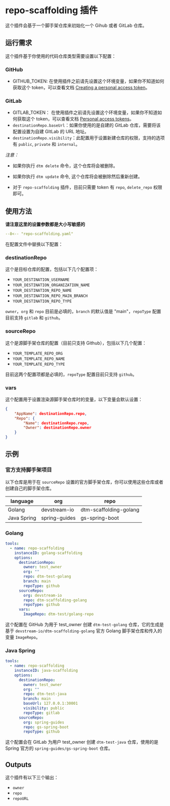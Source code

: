# repo-scaffolding 插件

这个插件会基于一个脚手架仓库来初始化一个 Gihub 或者 GitLab 仓库。

## 运行需求

这个插件基于你使用的代码仓库类型需要设置以下配置：

### GitHub

- GITHUB_TOKEN: 在使用插件之前请先设置这个环境变量，如果你不知道如何获取这个 token，可以查看文档 [Creating a personal access token](https://docs.github.com/en/authentication/keeping-your-account-and-data-secure/creating-a-personal-access-token)。

### GitLab

- GITLAB_TOKEN： 在使用插件之前请先设置这个环境变量，如果你不知道如何获取这个 token，可以查看文档 [Personal access tokens](https://docs.gitlab.com/ee/user/profile/personal_access_tokens.html)。
- `destinationRepo.baseUrl`：如果你使用的是自建的 GitLab 仓库，需要将该配置设置为自建 GItLab 的 URL 地址。
- `destinationRepo.visibility`：此配置用于设置新建仓库的权限，支持的选项有 `public`, `private` 和 `internal`。

*注意：*

- 如果你执行 `dtm delete` 命令，这个仓库将会被删除。

- 如果你执行 `dtm update` 命令,  这个仓库将会被删除然后重新创建。 

- 对于 `repo-scaffolding` 插件，目前只需要 token 有 `repo`, `delete_repo` 权限即可。 

## 使用方法

**请注意这里的设置参数都是大小写敏感的**

```yaml
--8<-- "repo-scaffolding.yaml"
```

在配置文件中替换以下配置：

### destinationRepo

这个是目标仓库的配置，包括以下几个配置项：

- `YOUR_DESTINATION_USERNAME`
- `YOUR_DESTINATION_ORGANIZATION_NAME`
- `YOUR_DESTINATION_REPO_NAME`
- `YOUR_DESTINATION_REPO_MAIN_BRANCH`
- `YOUR_DESTINATION_REPO_TYPE`

`owner`，`org` 和 `repo` 目前是必填的，`branch` 的默认值是  "main"，`repoType` 配置目前支持 `gitlab` 和 `github`。

### sourceRepo

这个是源脚手架仓库的配置（目前只支持 Github），包括以下几个配置：

- `YOUR_TEMPLATE_REPO_ORG`
- `YOUR_TEMPLATE_REPO_NAME`
- `YOUR_TEMPLATE_REPO_TYPE`

目前这两个配置项都是必填的，`repoType` 配置目前只支持 `github`。

### vars

这个配置用于设置渲染源脚手架仓库时的变量，以下变量会默认设置：

```json
{
    "AppName": destinationRepo.repo,
    "Repo": {
        "Name": destinationRepo.repo,
        "Owner": destinationRepo.owner
    }
}
```

## 示例 

### 官方支持脚手架项目

以下仓库是用于在 `sourceRepo` 设置的官方脚手架仓库，你可以使用这些仓库或者创建自己的脚手架仓库。

| language | org | repo |
|  ----  | ----  |----  |
| Golang | devstream-io | dtm-scaffolding-golang |
| Java Spring | spring-guides | gs-spring-boot |


### Golang

```yaml
tools:
  - name: repo-scaffolding
    instanceID: golang-scaffolding
    options:
      destinationRepo:
        owner: test_owner
        org: ""
        repo: dtm-test-golang
        branch: main
        repoType: github
      sourceRepo:
        org: devstream-io
        repo: dtm-scaffolding-golang
        repoType: github
      vars:
        ImageRepo: dtm-test/golang-repo
```

这个配置在 GitHub 为用于 test_owner 创建 `dtm-test-golang` 仓库，它的生成是基于 `devstream-io/dtm-scaffolding-golang` 官方 Golang 脚手架仓库和传入的变量 `ImageRepo`。

### Java Spring

```yaml
tools:
  - name: repo-scaffolding
    instanceID: java-scaffolding
    options:
      destinationRepo:
        owner: test_owner
        org: ""
        repo: dtm-test-java
        branch: main
        baseUrl: 127.0.0.1:30001
        visibility: public
        repoType: gitlab
      sourceRepo:
        org: spring-guides
        repo: gs-spring-boot
        repoType: github
```

这个配置会在 GitLab 为用户 test_owner 创建 `dtm-test-java` 仓库，使用的是 Spring 官方的 `spring-guides/gs-spring-boot` 仓库。

## Outputs

这个插件有以下三个输出：

- `owner`
- `repo`
- `repoURL`

